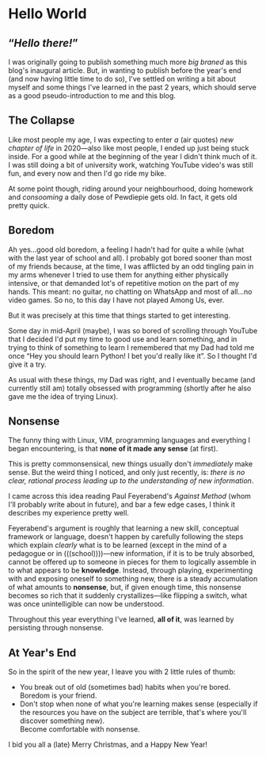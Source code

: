 # Hello World

## &ldquo;_Hello there!_&rdquo;

I was originally going to publish something much more _big braned_
as this blog's inaugural article. But, in wanting to publish before the year's
end (and now having little time to do so), I've settled on writing a bit about
myself and some things I've learned in the past 2 years, which should serve as
a good pseudo-introduction to me and this blog.

## The Collapse

Like most people my age, I was expecting to enter _a_ (air quotes) _new chapter
of life_ in 2020&#8212;also like most people, I ended up just being stuck
inside. For a good while at the beginning of the year I didn't think much of
it. I was still doing a bit of university work, watching YouTube video's was
still fun, and every now and then I'd go ride my bike.

At some point though, riding around your neighbourhood, doing homework and
_consooming_ a daily dose of Pewdiepie gets old. In fact, it gets old pretty
quick.

## Boredom

Ah yes...good old boredom, a feeling I hadn't had for quite a while (what with
the last year of school and all). I probably got bored sooner than
most of my friends because, at the time, I was afflicted by an odd tingling
pain in my arms whenever I tried to use them for anything either physically
intensive, or that demanded lot's of repetitive motion on the part of my hands.
This meant: no guitar, no chatting on WhatsApp and most of all...no video
games. So no, to this day I have not played Among Us, ever.

But it was precisely at this time that things started to get interesting.

Some day in mid-April (maybe), I was so bored of scrolling through YouTube that
I decided I'd put my time to good use and learn something, and in trying to
think of something to learn I remembered that my Dad had told me once
&ldquo;Hey you should learn Python! I bet you'd really like it&rdquo;.
So I thought I'd give it a try.

As usual with these things, my Dad was right, and I eventually became (and
currently still am) totally obsessed with programming (shortly after he also
gave me the idea of trying Linux).

## Nonsense

The funny thing with Linux, VIM, programming languages and everything I
began encountering, is that __none of it made any sense__ (at first).

This is pretty commonsensical, new things usually don't _immediately_ make sense.
But the weird thing I noticed, and only just recently, is: _there is no
clear, rational process leading up to the understanding of new information_.

I came across this idea reading Paul Feyerabend's _Against Method_ (whom I'll probably
write about in future), and bar a few edge cases, I think it describes my
experience pretty well.

Feyerabend's argument is roughly that learning a new skill, conceptual
framework or language, doesn't happen by carefully following the steps which
explain _clearly_ what is to be learned (except in the mind of a pedagogue or in
(((school))))&#8212;new information, if it is to be truly absorbed, cannot be offered
up to someone in pieces for them to logically assemble in to what appears to be
__knowledge__. Instead, through playing, experimenting with and exposing
oneself to something new, there is a steady accumulation of what amounts
to __nonsense__, but, if given enough time, this nonsense becomes so
rich that it suddenly crystallizes&#8212;like flipping a switch, what was once
unintelligible can now be understood.

Throughout this year everything I've learned, __all of it__, was learned by
persisting through nonsense.

## At Year's End

So in the spirit of the new year, I leave you with 2 little rules of thumb:

- You break out of old (sometimes bad) habits when you're bored.  
  Boredom is your friend.
- Don't stop when none of what you're learning makes sense (especially if the resources
  you have on the subject are terrible, that's where you'll discover something new).  
  Become comfortable with nonsense.

I bid you all a (late) Merry Christmas, and a Happy New Year!
